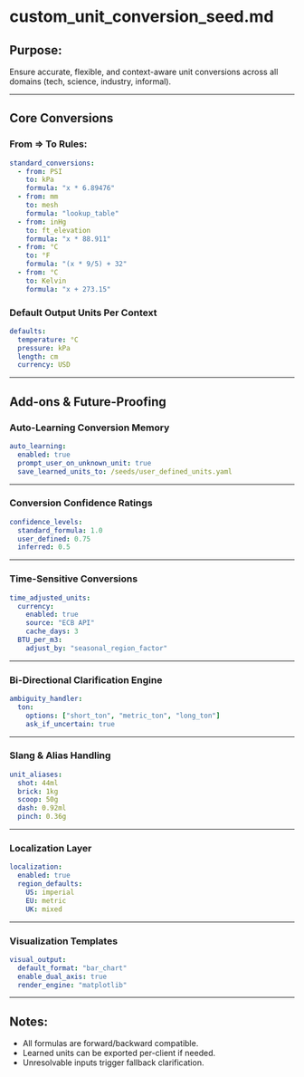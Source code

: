 # custom_unit_conversion_seed.md

## Purpose:
Ensure accurate, flexible, and context-aware unit conversions across all domains (tech, science, industry, informal).

---

## Core Conversions

### From => To Rules:
```yaml
standard_conversions:
  - from: PSI
    to: kPa
    formula: "x * 6.89476"
  - from: mm
    to: mesh
    formula: "lookup_table"
  - from: inHg
    to: ft_elevation
    formula: "x * 88.911"
  - from: °C
    to: °F
    formula: "(x * 9/5) + 32"
  - from: °C
    to: Kelvin
    formula: "x + 273.15"
```

### Default Output Units Per Context
```yaml
defaults:
  temperature: °C
  pressure: kPa
  length: cm
  currency: USD
```

---

## Add-ons & Future-Proofing

### Auto-Learning Conversion Memory
```yaml
auto_learning:
  enabled: true
  prompt_user_on_unknown_unit: true
  save_learned_units_to: /seeds/user_defined_units.yaml
```

---

### Conversion Confidence Ratings
```yaml
confidence_levels:
  standard_formula: 1.0
  user_defined: 0.75
  inferred: 0.5
```

---

### Time-Sensitive Conversions
```yaml
time_adjusted_units:
  currency:
    enabled: true
    source: "ECB API"
    cache_days: 3
  BTU_per_m3:
    adjust_by: "seasonal_region_factor"
```

---

### Bi-Directional Clarification Engine
```yaml
ambiguity_handler:
  ton:
    options: ["short_ton", "metric_ton", "long_ton"]
    ask_if_uncertain: true
```

---

### Slang & Alias Handling
```yaml
unit_aliases:
  shot: 44ml
  brick: 1kg
  scoop: 50g
  dash: 0.92ml
  pinch: 0.36g
```

---

### Localization Layer
```yaml
localization:
  enabled: true
  region_defaults:
    US: imperial
    EU: metric
    UK: mixed
```

---

### Visualization Templates
```yaml
visual_output:
  default_format: "bar_chart"
  enable_dual_axis: true
  render_engine: "matplotlib"
```

---

## Notes:
- All formulas are forward/backward compatible.
- Learned units can be exported per-client if needed.
- Unresolvable inputs trigger fallback clarification.


